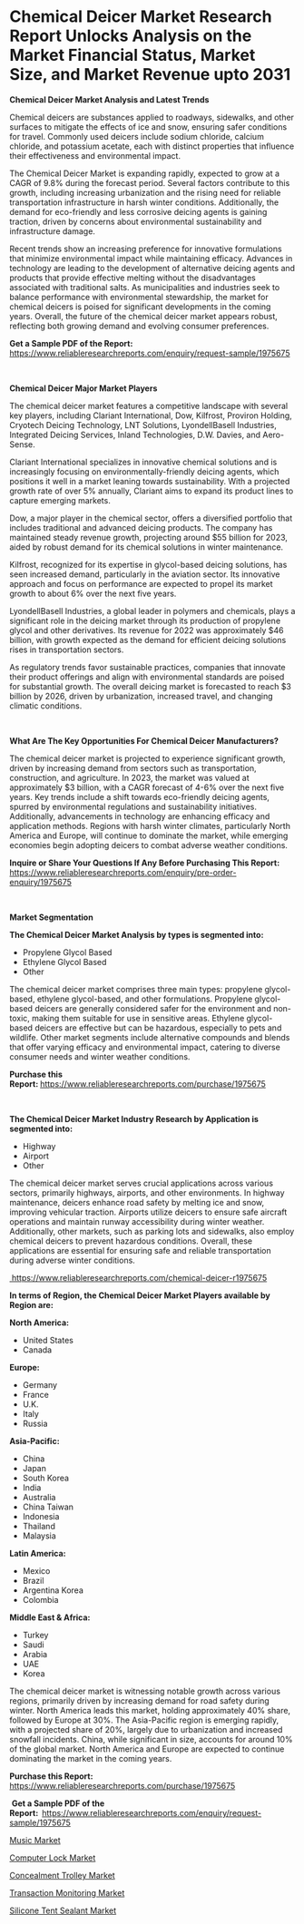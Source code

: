 <p><h1>Chemical Deicer Market Research Report Unlocks Analysis on the Market Financial Status, Market Size, and Market Revenue upto 2031</h1></p><p><strong>Chemical Deicer Market Analysis and Latest Trends</strong></p>
<p><p>Chemical deicers are substances applied to roadways, sidewalks, and other surfaces to mitigate the effects of ice and snow, ensuring safer conditions for travel. Commonly used deicers include sodium chloride, calcium chloride, and potassium acetate, each with distinct properties that influence their effectiveness and environmental impact. </p><p>The Chemical Deicer Market is expanding rapidly, expected to grow at a CAGR of 9.8% during the forecast period. Several factors contribute to this growth, including increasing urbanization and the rising need for reliable transportation infrastructure in harsh winter conditions. Additionally, the demand for eco-friendly and less corrosive deicing agents is gaining traction, driven by concerns about environmental sustainability and infrastructure damage.</p><p>Recent trends show an increasing preference for innovative formulations that minimize environmental impact while maintaining efficacy. Advances in technology are leading to the development of alternative deicing agents and products that provide effective melting without the disadvantages associated with traditional salts. As municipalities and industries seek to balance performance with environmental stewardship, the market for chemical deicers is poised for significant developments in the coming years. Overall, the future of the chemical deicer market appears robust, reflecting both growing demand and evolving consumer preferences.</p></p>
<p><strong>Get a Sample PDF of the Report:&nbsp;</strong> <a href="https://www.reliableresearchreports.com/enquiry/request-sample/1975675?utm_campaign=32&utm_medium=2&utm_source=Github&utm_content=ia&utm_term=14112024&utm_id=chemical-deicer">https://www.reliableresearchreports.com/enquiry/request-sample/1975675</a></p>
<p>&nbsp;</p>
<p><strong>Chemical Deicer Major Market Players</strong></p>
<p><p>The chemical deicer market features a competitive landscape with several key players, including Clariant International, Dow, Kilfrost, Proviron Holding, Cryotech Deicing Technology, LNT Solutions, LyondellBasell Industries, Integrated Deicing Services, Inland Technologies, D.W. Davies, and Aero-Sense. </p><p>Clariant International specializes in innovative chemical solutions and is increasingly focusing on environmentally-friendly deicing agents, which positions it well in a market leaning towards sustainability. With a projected growth rate of over 5% annually, Clariant aims to expand its product lines to capture emerging markets.</p><p>Dow, a major player in the chemical sector, offers a diversified portfolio that includes traditional and advanced deicing products. The company has maintained steady revenue growth, projecting around $55 billion for 2023, aided by robust demand for its chemical solutions in winter maintenance.</p><p>Kilfrost, recognized for its expertise in glycol-based deicing solutions, has seen increased demand, particularly in the aviation sector. Its innovative approach and focus on performance are expected to propel its market growth to about 6% over the next five years.</p><p>LyondellBasell Industries, a global leader in polymers and chemicals, plays a significant role in the deicing market through its production of propylene glycol and other derivatives. Its revenue for 2022 was approximately $46 billion, with growth expected as the demand for efficient deicing solutions rises in transportation sectors.</p><p>As regulatory trends favor sustainable practices, companies that innovate their product offerings and align with environmental standards are poised for substantial growth. The overall deicing market is forecasted to reach $3 billion by 2026, driven by urbanization, increased travel, and changing climatic conditions.</p></p>
<p>&nbsp;</p>
<p><strong>What Are The Key Opportunities For Chemical Deicer Manufacturers?</strong></p>
<p><p>The chemical deicer market is projected to experience significant growth, driven by increasing demand from sectors such as transportation, construction, and agriculture. In 2023, the market was valued at approximately $3 billion, with a CAGR forecast of 4-6% over the next five years. Key trends include a shift towards eco-friendly deicing agents, spurred by environmental regulations and sustainability initiatives. Additionally, advancements in technology are enhancing efficacy and application methods. Regions with harsh winter climates, particularly North America and Europe, will continue to dominate the market, while emerging economies begin adopting deicers to combat adverse weather conditions.</p></p>
<p><strong>Inquire or Share Your Questions If Any Before Purchasing This Report:</strong> <a href="https://www.reliableresearchreports.com/enquiry/pre-order-enquiry/1975675?utm_campaign=32&utm_medium=2&utm_source=Github&utm_content=ia&utm_term=14112024&utm_id=chemical-deicer">https://www.reliableresearchreports.com/enquiry/pre-order-enquiry/1975675</a></p>
<p>&nbsp;</p>
<p><strong>Market Segmentation</strong></p>
<p><strong>The Chemical Deicer Market Analysis by types is segmented into:</strong></p>
<p><ul><li>Propylene Glycol Based</li><li>Ethylene Glycol Based</li><li>Other</li></ul></p>
<p><p>The chemical deicer market comprises three main types: propylene glycol-based, ethylene glycol-based, and other formulations. Propylene glycol-based deicers are generally considered safer for the environment and non-toxic, making them suitable for use in sensitive areas. Ethylene glycol-based deicers are effective but can be hazardous, especially to pets and wildlife. Other market segments include alternative compounds and blends that offer varying efficacy and environmental impact, catering to diverse consumer needs and winter weather conditions.</p></p>
<p><strong>Purchase this Report:&nbsp;</strong><a href="https://www.reliableresearchreports.com/purchase/1975675?utm_campaign=32&utm_medium=2&utm_source=Github&utm_content=ia&utm_term=14112024&utm_id=chemical-deicer">https://www.reliableresearchreports.com/purchase/1975675</a></p>
<p>&nbsp;</p>
<p><strong>The Chemical Deicer Market Industry Research by Application is segmented into:</strong></p>
<p><ul><li>Highway</li><li>Airport</li><li>Other</li></ul></p>
<p><p>The chemical deicer market serves crucial applications across various sectors, primarily highways, airports, and other environments. In highway maintenance, deicers enhance road safety by melting ice and snow, improving vehicular traction. Airports utilize deicers to ensure safe aircraft operations and maintain runway accessibility during winter weather. Additionally, other markets, such as parking lots and sidewalks, also employ chemical deicers to prevent hazardous conditions. Overall, these applications are essential for ensuring safe and reliable transportation during adverse winter conditions.</p></p>
<p><a href="https://www.reliableresearchreports.com/chemical-deicer-r1975675?utm_campaign=32&utm_medium=2&utm_source=Github&utm_content=ia&utm_term=14112024&utm_id=chemical-deicer">&nbsp;https://www.reliableresearchreports.com/chemical-deicer-r1975675</a></p>
<p><strong>In terms of Region, the Chemical Deicer Market Players available by Region are:</strong></p>
<p>
    <p> <strong> North America: </strong>
        <ul>
            <li>United States</li>
            <li>Canada</li>
        </ul>
        </p> 
    <p> <strong> Europe: </strong>
        <ul>
            <li>Germany</li>
            <li>France</li>
            <li>U.K.</li>
            <li>Italy</li>
            <li>Russia</li>
        </ul>
        </p> 
    <p> <strong> Asia-Pacific: </strong>
        <ul>
            <li>China</li>
            <li>Japan</li>
            <li>South Korea</li>
            <li>India</li>
            <li>Australia</li>
            <li>China Taiwan</li>
            <li>Indonesia</li>
            <li>Thailand</li>
            <li>Malaysia</li>
        </ul>
        </p> 
    <p> <strong> Latin America: </strong>
        <ul>
            <li>Mexico</li>
            <li>Brazil</li>
            <li>Argentina Korea</li>
            <li>Colombia</li>
        </ul>
        </p> 
    <p> <strong> Middle East & Africa: </strong>
        <ul>
            <li>Turkey</li>
            <li>Saudi</li>
            <li>Arabia</li>
            <li>UAE</li>
            <li>Korea</li>
        </ul>
    </p>
    </p>
<p><p>The chemical deicer market is witnessing notable growth across various regions, primarily driven by increasing demand for road safety during winter. North America leads this market, holding approximately 40% share, followed by Europe at 30%. The Asia-Pacific region is emerging rapidly, with a projected share of 20%, largely due to urbanization and increased snowfall incidents. China, while significant in size, accounts for around 10% of the global market. North America and Europe are expected to continue dominating the market in the coming years.</p></p>
<p><strong>Purchase this Report: </strong><a href="https://www.reliableresearchreports.com/purchase/1975675?utm_campaign=32&utm_medium=2&utm_source=Github&utm_content=ia&utm_term=14112024&utm_id=chemical-deicer">https://www.reliableresearchreports.com/purchase/1975675</a></p>
<p>&nbsp;<strong>Get a Sample PDF of the Report:&nbsp;&nbsp;</strong><a href="https://www.reliableresearchreports.com/enquiry/request-sample/1975675?utm_campaign=32&utm_medium=2&utm_source=Github&utm_content=ia&utm_term=14112024&utm_id=chemical-deicer">https://www.reliableresearchreports.com/enquiry/request-sample/1975675</a></p>
<p><strong></strong></p>
<p><p><a href="https://issuu.com/reportprime-2/docs/music-market-size-2030.pptx_6da857dc4b6bb3?utm_campaign=32&utm_medium=2&utm_source=Github&utm_content=ia&utm_term=14112024&utm_id=chemical-deicer">Music Market</a></p><p><a href="https://www.linkedin.com/pulse/insights-computer-lock-industry-market-financial-status-otf5c?utm_campaign=32&utm_medium=2&utm_source=Github&utm_content=ia&utm_term=14112024&utm_id=chemical-deicer">Computer Lock Market</a></p><p><a href="https://www.linkedin.com/pulse/concealment-trolley-market-emerging-trends-future-prospects-thhqc?utm_campaign=32&utm_medium=2&utm_source=Github&utm_content=ia&utm_term=14112024&utm_id=chemical-deicer">Concealment Trolley Market</a></p><p><a href="https://issuu.com/reportprime-2/docs/transaction-monitoring-market-size-_a5ec6ae8c099c8?utm_campaign=32&utm_medium=2&utm_source=Github&utm_content=ia&utm_term=14112024&utm_id=chemical-deicer">Transaction Monitoring Market</a></p><p><a href="https://github.com/irfadac/Market-Research-Report-List-5/blob/main/silicone-tent-sealant-market.md?utm_campaign=32&utm_medium=2&utm_source=Github&utm_content=ia&utm_term=14112024&utm_id=chemical-deicer">Silicone Tent Sealant Market</a></p></p>